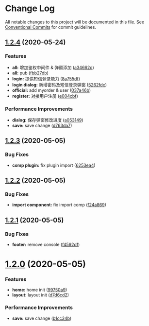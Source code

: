 # Change Log

All notable changes to this project will be documented in this file.
See [Conventional Commits](https://conventionalcommits.org) for commit guidelines.

## [1.2.4](https://github.com/AgilityJin/jhkz_fe/compare/@jhkz/official@1.2.3...@jhkz/official@1.2.4) (2020-05-24)


### Features

* **all:** 增加鉴权中间件 & 弹窗添加 ([a34662d](https://github.com/AgilityJin/jhkz_fe/commit/a34662da38daff76a7325b129fd3afc7cc18f8c2))
* **all:** pub ([fbb27db](https://github.com/AgilityJin/jhkz_fe/commit/fbb27db4ec152b8cc565d14a6b87fec55ecb3490))
* **login:** 提供短信登录能力 ([8a755df](https://github.com/AgilityJin/jhkz_fe/commit/8a755dff16ac13886e6358eef181bdb2f0343679))
* **login dialog:** 新增密码及短信登录弹窗 ([5262fdc](https://github.com/AgilityJin/jhkz_fe/commit/5262fdcaf089ea4a2cace4841022780c0a32394b))
* **official:** add myorder & user ([037a46b](https://github.com/AgilityJin/jhkz_fe/commit/037a46b2ac76586b646e86588f1242cd78c57944))
* **register:** 对接用户注册 ([e004cbf](https://github.com/AgilityJin/jhkz_fe/commit/e004cbf133c23e2e780fd67892de01dc954336b6))


### Performance Improvements

* **dialog:** 保存弹窗修改进度 ([a053149](https://github.com/AgilityJin/jhkz_fe/commit/a053149e2ba4077a729eb35457d692008af8c0d3))
* **save:** save change ([d763da7](https://github.com/AgilityJin/jhkz_fe/commit/d763da7963f45f2c1971e2a0dbe3b042a2eef584))





## [1.2.3](https://github.com/AgilityJin/jhkz_fe/compare/@jhkz/official@1.2.2...@jhkz/official@1.2.3) (2020-05-05)


### Bug Fixes

* **comp plugin:** fix plugin import ([6253ea4](https://github.com/AgilityJin/jhkz_fe/commit/6253ea4727d76c39d4afbdb58b67e87f487c2a10))





## [1.2.2](https://github.com/AgilityJin/jhkz_fe/compare/@jhkz/official@1.2.1...@jhkz/official@1.2.2) (2020-05-05)


### Bug Fixes

* **import component:** fix import comp ([f24a869](https://github.com/AgilityJin/jhkz_fe/commit/f24a869031921397047825ac25fc3f854eb5374c))





## [1.2.1](https://github.com/AgilityJin/jhkz_fe/compare/@jhkz/official@1.2.0...@jhkz/official@1.2.1) (2020-05-05)


### Bug Fixes

* **footer:** remove console ([f4592df](https://github.com/AgilityJin/jhkz_fe/commit/f4592df6e3059205e0579d0bfff40370515e8dae))





# [1.2.0](https://github.com/AgilityJin/jhkz_fe/compare/@jhkz/official@1.1.0...@jhkz/official@1.2.0) (2020-05-05)


### Features

* **home:** home init ([99750a9](https://github.com/AgilityJin/jhkz_fe/commit/99750a9269a20b0b5e6add5cb20f17f98638a643))
* **layout:** layout init ([d7d6cd2](https://github.com/AgilityJin/jhkz_fe/commit/d7d6cd206f0c8db41f3403a432beb11cd8e57dbf))


### Performance Improvements

* **save:** save change ([b1cc34b](https://github.com/AgilityJin/jhkz_fe/commit/b1cc34b1db1041baf5018c3711a54abf20e7d61b))
